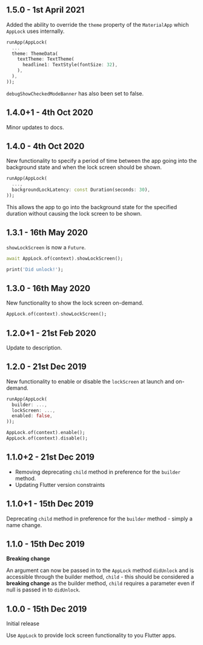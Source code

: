 ## 1.5.0 - 1st April 2021

Added the ability to override the `theme` property of the `MaterialApp` which `AppLock` uses internally.

```dart
runApp(AppLock(
  ...
  theme: ThemeData(
    textTheme: TextTheme(
      headline1: TextStyle(fontSize: 32),
    ),
  ),
));
```

`debugShowCheckedModeBanner` has also been set to false.

## 1.4.0+1 - 4th Oct 2020

Minor updates to docs.

## 1.4.0 - 4th Oct 2020

New functionality to specify a period of time between the app going into the background state and when the lock screen should be shown.

```dart
runApp(AppLock(
  ...,
  backgroundLockLatency: const Duration(seconds: 30),
));
```

This allows the app to go into the background state for the specified duration without causing the lock screen to be shown.

## 1.3.1 - 16th May 2020

`showLockScreen` is now a `Future`.

```dart
await AppLock.of(context).showLockScreen();

print('Did unlock!');
```

## 1.3.0 - 16th May 2020

New functionality to show the lock screen on-demand.

```dart
AppLock.of(context).showLockScreen();
```

## 1.2.0+1 - 21st Feb 2020

Update to description.

## 1.2.0 - 21st Dec 2019

New functionality to enable or disable the `lockScreen` at launch and on-demand.

```dart
runApp(AppLock(
  builder: ...,
  lockScreen: ...,
  enabled: false,
));
```

```dart
AppLock.of(context).enable();
AppLock.of(context).disable();
```

## 1.1.0+2 - 21st Dec 2019

- Removing deprecating `child` method in preference for the `builder` method.
- Updating Flutter version constraints

## 1.1.0+1 - 15th Dec 2019

Deprecating `child` method in preference for the `builder` method - simply a name change.

## 1.1.0 - 15th Dec 2019

**Breaking change**

An argument can now be passed in to the `AppLock` method `didUnlock` and is accessible through the builder method, `child` - this should be considered a **breaking change** as the builder method, `child` requires a parameter even if null is passed in to `didUnlock`.

## 1.0.0 - 15th Dec 2019

Initial release

Use `AppLock` to provide lock screen functionality to you Flutter apps.
